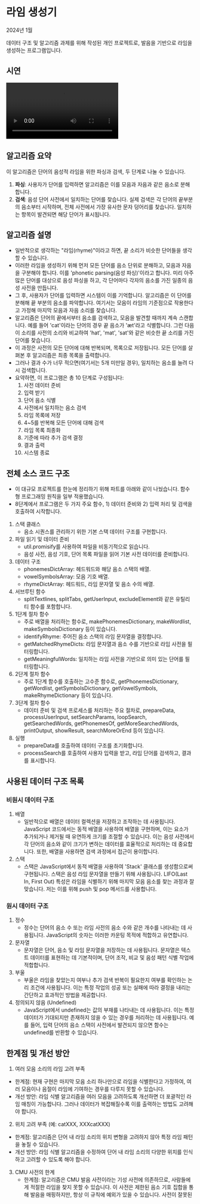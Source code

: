 # 라임 생성기

2024년 1월

데이터 구조 및 알고리즘 과제를 위해 작성된 개인 프로젝트로, 발음을 기반으로 라임을 생성하는 프로그램입니다.

## 시연

<video src="https://github.com/urbanscratcher/project-rhyme-generator/assets/17016494/af613744-67bf-42ae-9101-3ee9beb33e85" controls ></video>


## 알고리즘 요약

이 알고리즘은 단어의 음성적 라임을 위한 파싱과 검색, 두 단계로 나눌 수 있습니다.
1. **파싱**: 사용자가 단어를 입력하면 알고리즘은 이를 모음과 자음과 같은 음소로 분해합니다.
2. **검색**: 음성 단어 사전에서 일치하는 단어를 찾습니다. 실제 검색은 각 단어의 끝부분의 음소부터 시작하며, 전체 사전에서 가장 유사한 문자 덩어리를 찾습니다. 일치하는 항목이 발견되면 해당 단어가 표시됩니다.

## 알고리즘 설명

- 일반적으로 생각하는 "라임(rhyme)"이라고 하면, 끝 소리가 비슷한 단어들을 생각할 수 있습니다.
- 이러한 라임을 생성하기 위해 먼저 모든 단어를 음소 단위로 분해하고, 모음과 자음을 구분해야 합니다. 이를 'phonetic parsing(음성 파싱)'이라고 합니다. 미리 아주 많은 단어를 대상으로 음성 파싱을 하고, 각 단어마다 각자의 음소를 가진 일종의 음성 사전을 만듭니다.
- 그 후, 사용자가 단어를 입력하면 시스템이 이를 기억합니다. 알고리즘은 이 단어를 분해해 끝 부분의 음소를 파악합니다. 여기서는 모음이 라임의 기준점으로 작용한다고 가정해 마지막 모음과 자음 소리를 찾습니다.
- 알고리즘은 단어의 끝에서부터 음소를 검색하고, 모음을 발견할 때까지 계속 스캔합니다. 예를 들어 'cat'이라는 단어의 경우 끝 음소가 'æt'라고 식별합니다. 그런 다음 이 소리를 사전의 소리와 비교하여 'hat', 'mat', 'sat'와 같은 비슷한 끝 소리를 가진 단어를 찾습니다.
- 이 과정은 사전의 모든 단어에 대해 반복되며, 목록으로 저장됩니다. 모든 단어를 살펴본 후 알고리즘은 최종 목록을 출력합니다.
- 그러나 결과 수가 너무 적으면(여기서는 5개 미만일 경우), 일치하는 음소를 늘려 다시 검색합니다.
- 요약하면, 이 프로그램은 총 10 단계로 구성됩니다:
   1) 사전 데이터 준비
   2) 입력 받기
   3) 단어 음소 식별
   4) 사전에서 일치하는 음소 검색
   5) 라임 목록에 저장
   6) 4~5를 반복해 모든 단어에 대해 검색
   7) 라임 목록 최종화
   8) 기준에 따라 추가 검색 결정
   9) 결과 출력
   10) 시스템 종료

## 전체 소스 코드 구조

- 이 대규모 프로젝트를 한눈에 정리하기 위해 파트를 아래와 같이 나눴습니다. 함수형 프로그래밍 원칙을 일부 적용했습니다.
- 8단계에서 프로그램은 두 가지 주요 함수, 1) 데이터 준비와 2) 입력 처리 및 검색을 호출하여 시작합니다.

1. 스택 클래스
   - 음소 시퀀스를 관리하기 위한 기본 스택 데이터 구조를 구현합니다.
2. 파일 읽기 및 데이터 준비
   - util.promisify를 사용하여 파일을 비동기적으로 읽습니다.
   - 음성 사전, 음성 기호, 단어 목록 파일을 읽어 기본 사전 데이터를 준비합니다.
3. 데이터 구조
   - phonemesDictArray: 헤드워드와 해당 음소 스택의 배열.
   - vowelSymbolsArray: 모음 기호 배열.
   - rhymeDictArray: 헤드워드, 라임 문자열 및 음소 수의 배열.
4. 서브루틴 함수
   - splitTextlines, splitTabs, getUserInput, excludeElement와 같은 유틸리티 함수를 포함합니다.
5. 1단계 절차 함수
   - 주로 배열을 처리하는 함수로, makePhonemesDictionary, makeWordlist, makeSymbolsDictionary 등이 있습니다.
   - identifyRhyme: 주어진 음소 스택의 라임 문자열을 결정합니다.
   - getMatchedRhymeDicts: 라임 문자열과 음소 수를 기반으로 라임 사전을 필터링합니다.
   - getMeaningfulWords: 일치하는 라임 사전을 기반으로 의미 있는 단어를 필터링합니다.
6. 2단계 절차 함수
   - 주로 1단계 함수를 호출하는 고수준 함수로, getPhonemesDictionary, getWordlist, getSymbolsDictionary, getVowelSymbols, makeRhymeDictionary 등이 있습니다.
7. 3단계 절차 함수
   - 데이터 준비 및 검색 프로세스를 처리하는 주요 절차로, prepareData, processUserInput, setSearchParams, loopSearch, getSearchedWords, getPhonemesOf, getMoreSearchedWords, printOutput, showResult, searchMoreOrEnd 등이 있습니다.
8. 실행
   - prepareData를 호출하여 데이터 구조를 초기화합니다.
   - processSearch를 호출하여 사용자 입력을 받고, 라임 단어를 검색하고, 결과를 표시합니다.

## 사용된 데이터 구조 목록

### 비원시 데이터 구조

1. 배열
   - 일반적으로 배열은 데이터 컬렉션을 저장하고 조작하는 데 사용됩니다. JavaScript 코드에서는 동적 배열을 사용하여 배열을 구현하며, 이는 요소가 추가되거나 제거될 때 유연하게 크기를 조절할 수 있습니다. 이는 음성 사전에서 각 단어의 음소와 같이 크기가 변하는 데이터를 효율적으로 처리하는 데 중요합니다. 또한, 배열을 사용하면 검색 과정에서 접근이 용이합니다.
2. 스택
   - 스택은 JavaScript에서 동적 배열을 사용하여 'Stack' 클래스를 생성함으로써 구현됩니다. 스택은 음성 라임 문자열을 만들기 위해 사용됩니다. LIFO(Last In, First Out) 특성은 라임을 식별하기 위해 마지막 모음 음소를 찾는 과정과 잘 맞습니다. 저는 이를 위해 push 및 pop 메서드를 사용합니다.

### 원시 데이터 구조

1. 정수
   - 정수는 단어의 음소 수 또는 라임 사전의 음소 수와 같은 개수를 나타내는 데 사용됩니다. JavaScript의 숫자는 이러한 카운팅 목적에 적합하고 유연합니다.
2. 문자열
   - 문자열은 단어, 음소 및 라임 문자열을 저장하는 데 사용됩니다. 문자열은 텍스트 데이터를 표현하는 데 기본적이며, 단어 조작, 비교 및 음성 패턴 식별 작업에 적합합니다.
3. 부울
   - 부울은 라임을 찾았는지 여부나 추가 검색 반복이 필요한지 여부를 확인하는 논리 조건에 사용됩니다. 이는 특정 작업의 성공 또는 실패에 따라 결정을 내리는 간단하고 효과적인 방법을 제공합니다.
4. 정의되지 않음 (Undefined)
   - JavaScript에서 undefined는 값의 부재를 나타내는 데 사용됩니다. 이는 특정 데이터가 기대되지만 존재하지 않을 수 있는 경우를 처리하는 데 사용됩니다. 예를 들어, 입력 단어의 음소 스택이 사전에서 발견되지 않으면 함수는 undefined를 반환할 수 있습니다.

## 한계점 및 개선 방안

1. 여러 모음 소리의 라임 고려 부족

- 한계점: 현재 구현은 마지막 모음 소리 하나만으로 라임을 식별한다고 가정하여, 여러 모음이나 음절이 라임에 기여하는 경우를 다루지 못할 수 있습니다.
- 개선 방안:
  라임 식별 알고리즘을 여러 모음을 고려하도록 개선하면 더 포괄적인 라임 매칭이 가능합니다. 그러나 데이터가 복잡해질수록 이를 출력하는 방법도 고려해야 합니다.

2. 위치 고려 부족 (예: catXXX, XXXcatXXX)

- 한계점: 알고리즘은 단어 내 라임 소리의 위치 변형을 고려하지 않아 특정 라임 패턴을 놓칠 수 있습니다.
- 개선 방안:
  라임 식별 알고리즘을 수정하여 단어 내 라임 소리의 다양한 위치를 인식하고 고려할 수 있도록 해야 합니다.

3. CMU 사전의 한계
   - 한계점: 알고리즘은 CMU 발음 사전이라는 기성 사전에 의존하므로, 사람들에게 적절한 라임을 찾지 못할 수 있습니다. 이 사전은 제한된 음소 기호 집합을 통해 발음을 매핑하지만, 항상 이 규칙에 예외가 있을 수 있습니다. 사전이 잘못된
